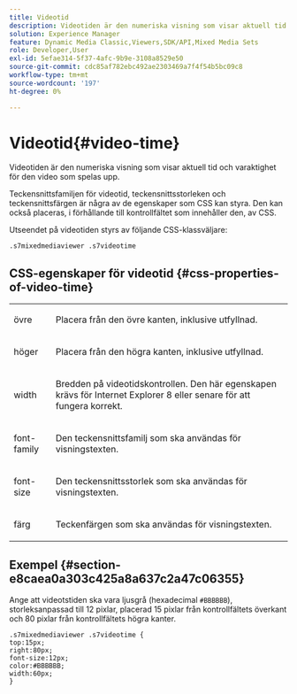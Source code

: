 ```yaml
---
title: Videotid
description: Videotiden är den numeriska visning som visar aktuell tid och varaktighet för den video som spelas upp.
solution: Experience Manager
feature: Dynamic Media Classic,Viewers,SDK/API,Mixed Media Sets
role: Developer,User
exl-id: 5efae314-5f37-4afc-9b9e-3108a8529e50
source-git-commit: cdc85af782ebc492ae2303469a7f4f54b5bc09c8
workflow-type: tm+mt
source-wordcount: '197'
ht-degree: 0%

---
```


# Videotid{#video-time}

Videotiden är den numeriska visning som visar aktuell tid och varaktighet för den video som spelas upp.

<!--<a id="section_061E550C1C1D4DB2BD663A898895B38C"></a>-->

Teckensnittsfamiljen för videotid, teckensnittsstorleken och teckensnittsfärgen är några av de egenskaper som CSS kan styra. Den kan också placeras, i förhållande till kontrollfältet som innehåller den, av CSS.

Utseendet på videotiden styrs av följande CSS-klassväljare:

```
.s7mixedmediaviewer .s7videotime
```

## CSS-egenskaper för videotid {#css-properties-of-video-time}

<table id="table_C48C56E696304C9BAFEE71BA9EA9A174"> 
 <tbody> 
  <tr> 
   <td colname="col1"> <p> <span class="codeph"> övre </span> </p> </td> 
   <td colname="col2"> <p>Placera från den övre kanten, inklusive utfyllnad. </p> </td> 
  </tr> 
  <tr> 
   <td colname="col1"> <p> <span class="codeph"> höger </span> </p> </td> 
   <td colname="col2"> <p>Placera från den högra kanten, inklusive utfyllnad. </p> </td> 
  </tr> 
  <tr> 
   <td colname="col1"> <p> <span class="codeph"> width </span> </p> </td> 
   <td colname="col2"> <p> Bredden på videotidskontrollen. Den här egenskapen krävs för Internet Explorer 8 eller senare för att fungera korrekt. </p> </td> 
  </tr> 
  <tr> 
   <td colname="col1"> <p> <span class="codeph"> font-family </span> </p> </td> 
   <td colname="col2"> <p>Den teckensnittsfamilj som ska användas för visningstexten. </p> </td> 
  </tr> 
  <tr> 
   <td colname="col1"> <p> <span class="codeph"> font-size </span> </p> </td> 
   <td colname="col2"> <p>Den teckensnittsstorlek som ska användas för visningstexten. </p> </td> 
  </tr> 
  <tr> 
   <td colname="col1"> <p> <span class="codeph"> färg </span> </p> </td> 
   <td colname="col2"> <p>Teckenfärgen som ska användas för visningstexten. </p> </td> 
  </tr> 
 </tbody> 
</table>

## Exempel {#section-e8caea0a303c425a8a637c2a47c06355}

Ange att videotstiden ska vara ljusgrå (hexadecimal `#BBBBBB`), storleksanpassad till 12 pixlar, placerad 15 pixlar från kontrollfältets överkant och 80 pixlar från kontrollfältets högra kanter.

```
.s7mixedmediaviewer .s7videotime { 
top:15px; 
right:80px; 
font-size:12px; 
color:#BBBBBB; 
width:60px;  
}
```
